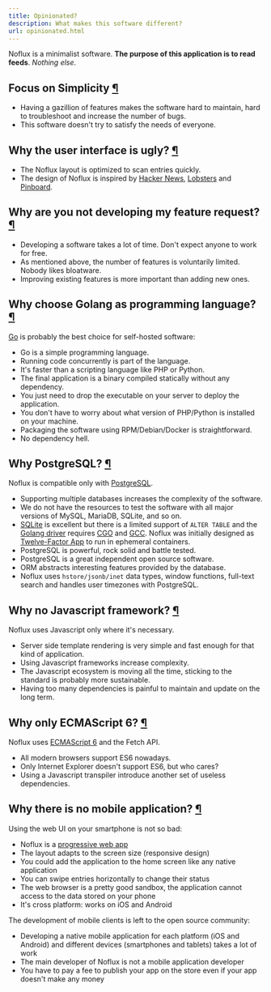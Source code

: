 ```yaml
---
title: Opinionated?
description: What makes this software different?
url: opinionated.html
---
```


Noflux is a minimalist software. **The purpose of this application is to read feeds**. _Nothing else_.

<h2 id="simplicity">Focus on Simplicity <a class="anchor" href="#simplicity" title="Permalink">¶</a></h2>

- Having a gazillion of features makes the software hard to maintain, hard to troubleshoot and increase the number of bugs.
- This software doesn't try to satisfy the needs of everyone.

<h2 id="ui">Why the user interface is ugly? <a class="anchor" href="#ui" title="Permalink">¶</a></h2>

- The Noflux layout is optimized to scan entries quickly.
- The design of Noflux is inspired by [Hacker News](https://news.ycombinator.com/), [Lobsters](https://lobste.rs/) and [Pinboard](https://pinboard.in/).

<h2 id="feature-request">Why are you not developing my feature request? <a class="anchor" href="#feature-request" title="Permalink">¶</a></h2>

- Developing a software takes a lot of time. Don't expect anyone to work for free.
- As mentioned above, the number of features is voluntarily limited. Nobody likes bloatware.
- Improving existing features is more important than adding new ones.

<h2 id="golang">Why choose Golang as programming language? <a class="anchor" href="#golang" title="Permalink">¶</a></h2>

[Go](https://golang.org/) is probably the best choice for self-hosted software:

- Go is a simple programming language.
- Running code concurrently is part of the language.
- It's faster than a scripting language like PHP or Python.
- The final application is a binary compiled statically without any dependency.
- You just need to drop the executable on your server to deploy the application.
- You don't have to worry about what version of PHP/Python is installed on your machine.
- Packaging the software using RPM/Debian/Docker is straightforward.
- No dependency hell.

<h2 id="postgresql">Why PostgreSQL? <a class="anchor" href="#postgresql" title="Permalink">¶</a></h2>

Noflux is compatible only with [PostgreSQL](https://www.postgresql.org/).

- Supporting multiple databases increases the complexity of the software.
- We do not have the resources to test the software with all major versions of MySQL, MariaDB, SQLite, and so on.
- [SQLite](https://www.sqlite.org/) is excellent but there is a limited support of `ALTER TABLE` and the [Golang driver](https://github.com/mattn/go-sqlite3) requires [CGO](https://golang.org/cmd/cgo/) and [GCC](https://gcc.gnu.org/). Noflux was initially designed as [Twelve-Factor App](https://12factor.net/) to run in ephemeral containers.
- PostgreSQL is powerful, rock solid and battle tested.
- PostgreSQL is a great independent open source software.
- ORM abstracts interesting features provided by the database.
- Noflux uses `hstore/jsonb/inet` data types, window functions, full-text search and handles user timezones with PostgreSQL.

<h2 id="js-framework">Why no Javascript framework? <a class="anchor" href="#js-framework" title="Permalink">¶</a></h2>

Noflux uses Javascript only where it's necessary.

- Server side template rendering is very simple and fast enough for that kind of application.
- Using Javascript frameworks increase complexity.
- The Javascript ecosystem is moving all the time, sticking to the standard is probably more sustainable.
- Having too many dependencies is painful to maintain and update on the long term.

<h2 id="es6">Why only ECMAScript 6? <a class="anchor" href="#es6" title="Permalink">¶</a></h2>

Noflux uses [ECMAScript 6](https://en.wikipedia.org/wiki/ECMAScript#6th_Edition_-_ECMAScript_2015) and the Fetch API.

- All modern browsers support ES6 nowadays.
- Only Internet Explorer doesn't support ES6, but who cares?
- Using a Javascript transpiler introduce another set of useless dependencies.


<h2 id="mobile-app">Why there is no mobile application? <a class="anchor" href="#mobile-app" title="Permalink">¶</a></h2>

Using the web UI on your smartphone is not so bad:

- Noflux is a [progressive web app](https://developer.mozilla.org/en-US/docs/Web/Progressive_web_apps)
- The layout adapts to the screen size (responsive design)
- You could add the application to the home screen like any native application
- You can swipe entries horizontally to change their status
- The web browser is a pretty good sandbox, the application cannot access to the data stored on your phone
- It's cross platform: works on iOS and Android

The development of mobile clients is left to the open source community:

- Developing a native mobile application for each platform (iOS and Android) and different devices (smartphones and tablets) takes a lot of work
- The main developer of Noflux is not a mobile application developer
- You have to pay a fee to publish your app on the store even if your app doesn't make any money
